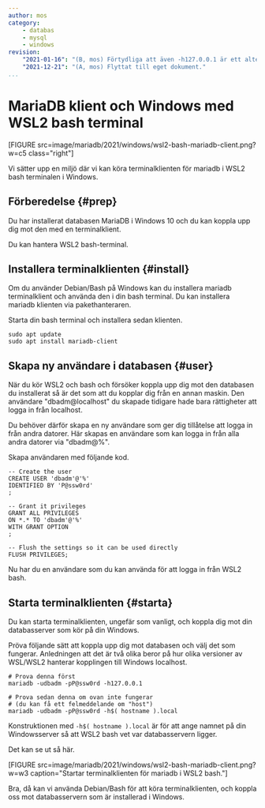 ```yaml
---
author: mos
category:
    - databas
    - mysql
    - windows
revision:
    "2021-01-16": "(B, mos) Förtydliga att även -h127.0.0.1 är ett alternativ som fungerar."
    "2021-12-21": "(A, mos) Flyttat till eget dokument."
...
```

MariaDB klient och Windows med WSL2 bash terminal
==================================

[FIGURE src=image/mariadb/2021/windows/wsl2-bash-mariadb-client.png?w=c5 class="right"]

Vi sätter upp en miljö där vi kan köra terminalklienten för mariadb i WSL2 bash terminalen i Windows.

<!--more-->



Förberedelse {#prep}
--------------------------------------

Du har installerat databasen MariaDB i Windows 10 och du kan koppla upp dig mot den med en terminalklient.

Du kan hantera WSL2 bash-terminal.



Installera terminalklienten {#install}
--------------------------------------

Om du använder Debian/Bash på Windows kan du installera mariadb terminalklient och använda den i din bash terminal. Du kan installera mariadb klienten via pakethanteraren.

Starta din bash terminal och installera sedan klienten.

```text
sudo apt update
sudo apt install mariadb-client
```



Skapa ny användare i databasen {#user}
--------------------------------------

När du kör WSL2 och bash och försöker koppla upp dig mot den databasen du installerat så är det som att du kopplar dig från en annan maskin. Den användare "dbadm@localhost" du skapade tidigare hade bara rättigheter att logga in från localhost.

Du behöver därför skapa en ny användare som ger dig tillåtelse att logga in från andra datorer. Här skapas en användare som kan logga in från alla andra datorer via "dbadm@%".

Skapa användaren med följande kod.

```text
-- Create the user
CREATE USER 'dbadm'@'%'
IDENTIFIED BY 'P@ssw0rd'
;

-- Grant it privileges
GRANT ALL PRIVILEGES
ON *.* TO 'dbadm'@'%'
WITH GRANT OPTION
;

-- Flush the settings so it can be used directly
FLUSH PRIVILEGES;
```

Nu har du en användare som du kan använda för att logga in från WSL2 bash.



Starta terminalklienten {#starta}
--------------------------------------

Du kan starta terminalklienten, ungefär som vanligt, och koppla dig mot din databasserver som kör på din Windows.

Pröva följande sätt att koppla upp dig mot databasen och välj det som fungerar. Anledningen att det är två olika beror på hur olika versioner av WSL/WSL2 hanterar kopplingen till Windows localhost.

```text
# Prova denna först
mariadb -udbadm -pP@ssw0rd -h127.0.0.1

# Prova sedan denna om ovan inte fungerar
# (du kan få ett felmeddelande om "host")
mariadb -udbadm -pP@ssw0rd -h$( hostname ).local
```

Konstruktionen med `-h$( hostname ).local` är för att ange namnet på din Windowsserver så att WSL2 bash vet var databasservern ligger.

Det kan se ut så här.

[FIGURE src=image/mariadb/2021/windows/wsl2-bash-mariadb-client.png?w=w3 caption="Startar terminalklienten för mariadb i WSL2 bash."]

Bra, då kan vi använda Debian/Bash för att köra terminalklienten, och koppla oss mot databasservern som är installerad i Windows.
